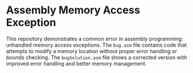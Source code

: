 # Assembly Memory Access Exception
This repository demonstrates a common error in assembly programming: unhandled memory access exceptions.  The `bug.asm` file contains code that attempts to modify a memory location without proper error handling or bounds checking.  The `bugSolution.asm` file shows a corrected version with improved error handling and better memory management.